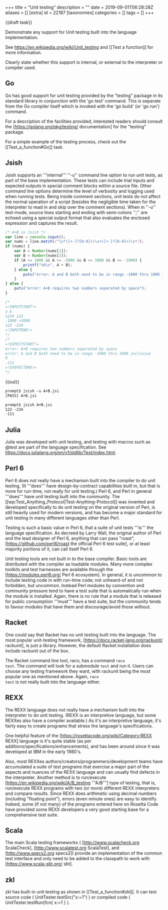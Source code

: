 +++
title = "Unit testing"
description = ""
date = 2019-09-01T06:28:28Z
aliases = []
[extra]
id = 22187
[taxonomies]
categories = []
tags = []
+++

{{draft task}}

Demonstrate any support for Unit testing built into the language implementation.

See https://en.wikipedia.org/wiki/Unit_testing and [[Test a function]] for more information.

Clearly state whether this support is internal, or external to the interpreter or compiler used.


## Go

Go has good support for unit testing provided by the "testing" package in its standard library in conjunction with the 'go test' command. This is separate from the Go compiler itself which is invoked with the 'go build' (or 'go run') command.

For a description of the facilities provided, interested readers should consult the [https://golang.org/pkg/testing/ documentation] for the "testing" package.

For a simple example of the testing process, check out the [[Test_a_function#Go]] task.


## Jsish


Jsish supports an '''internal''' ''-u'' command line option to run unit tests, as part of the base implementation.  These tests can include trial inputs and expected outputs in special comment blocks within a source file. Other command line options determine the level of verbosity and logging used when running tests. Being inside comment sections, unit tests do not affect the normal operation of a script (besides the negligible time taken for the interpreter to read in and skip over the comment sections). When in ''-u'' test-mode, source lines starting and ending with semi-colons '';'' are echoed using a special output format that also evaluates the enclosed expression and captures the result.


```javascript
/* A+B in Jsish */
var line = console.input();
var nums = line.match(/^\s*([+-]?[0-9]+)\s+([+-]?[0-9]+)\s*/);
if (nums) {
    var A = Number(nums[1]);
    var B = Number(nums[2]);
    if (A <= 1000 && A >= -1000 && B <= 1000 && B >= -1000) {
        printf("%d\n", A + B);
    } else {
        puts("error: A and B both need to be in range -1000 thru 1000 inclusive");
    }
} else {
    puts("error: A+B requires two numbers separated by space");
}

/*
=!INPUTSTART!=
a b
1234 123
-1000 +1000
123 -234
=!INPUTEND!=
*/
/*
=!EXPECTSTART!=
error: A+B requires two numbers separated by space
error: A and B both need to be in range -1000 thru 1000 inclusive
0
-111
=!EXEPECTEND!=
*/
```


{{out}}

```txt
prompt$ jsish -u A+B.jsi
[PASS] A+B.jsi

prompt$ jsish A+B.jsi
123 -234
-111
```




## Julia

Julia was developed with unit testing, and testing with macros such as @test are part of the language specification.  See
https://docs.julialang.org/en/v1/stdlib/Test/index.html.




## Perl 6

Perl 6 does not really have a mechanism built into the compiler to do unit testing, (It '''does''' have design-by-contract capabilities built in, but that is more for run-time, not really for unit testing.) Perl 6, and Perl in general '''does''' have unit testing built into the community. The [[wp:Test_Anything_Protocol|Test-Anything-Protocol]] was invented and developed specifically to do unit testing on the original version of Perl, is still heavily used for modern versions, and has become a major standard for unit testing in many different languages other than Perl.  

Testing is such a basic value in Perl 6, that a suite of unit tests '''is''' the language specification. As decreed by Larry Wall, the original author of Perl and the lead designer of Perl 6, anything that can pass "roast", [https://github.com/perl6/roast the official Perl 6 test suite], or at least majority portions of it, can call itself Perl 6.

Unit testing tools are not built in to the base compiler. Basic tools are distributed with the compiler as loadable modules. Many more complex toolkits and test harnesses are available through the [https://modules.perl6.org/ Perl 6 ecosystem]. In general, it is uncommon to include testing code in with run-time code; not unheard-of and not forbidden, but uncommon. Instead Perl modules by convention and community pressure tend to have a test suite that is automatically run when the module is installed. Again, there is no rule that a module that is released for public consumption '''must''' have a test suite, but the community tends to favour modules that have them and discourage/avoid those without.


## Racket


One could say that Racket has no unit testing built into the language. The most popular unit-testing framework, [https://docs.racket-lang.org/rackunit/ rackunit], is just a library. However, the default Racket installation does include rackunit out of the box.

The Racket command line tool, raco, has a command <code>raco test</code>. The command will look for a submodule <code>test</code> and run it. Users can choose any testing framework they want, with rackunit being the most popular one as mentioned above. Again, <code>raco test</code> is not really built into the language either.



## REXX

The REXX language does not really have a mechanism built into the interpreter to do unit testing.   (REXX is an interpretive language,   but some REXXes also have a compiler available.)   As it's an interpretive language,   it's fairly easy to create programs that stress the language's specifications. 

One helpful feature of the   [https://rosettacode.org/wiki/Category:REXX REXX]   language is it's quite stable (as per additions/specifications/enhancements),   and has been around since it was developed at IBM in the early 1980's. 

Also, most REXXes authors/creators/programmers/development teams have accumulated a suite of test programs that exercise a major part of the aspects and nuances of the REXX language and can usually find defects in the interpreter.   Another method is to run/execute   [https://en.wikipedia.org/wiki/A/B_testing '''A/B''']   type of testing,   that is,   run/execute REXX programs with two (or more) different REXX interpreters and compare results.   Since REXX does arithmetic using decimal numbers (including "floating point"), errors (even minute ones) are easy to identify.   Indeed, some (if not many) of the programs entered here on Rosetta Code have provided some REXX developers a very good starting base for a comprehensive test suite.


## Scala

The main Scala testing frameworks ( [http://www.scalacheck.org ScalaCheck], [http://www.scalatest.org ScalaTest], and [http://www.specs2.org specs2]) provide an implementation of the common test interface and only need to be added to the classpath to work with [https://www.scala-sbt.org/ sbt].

## zkl

zkl has built-in unit testing as shown in [[Test_a_function#zkl]].
It can test source code ( UnitTester.testSrc("x:=1") ) or compiled code ( UnitTester.testRun(fcn{ x:=1 } ).
